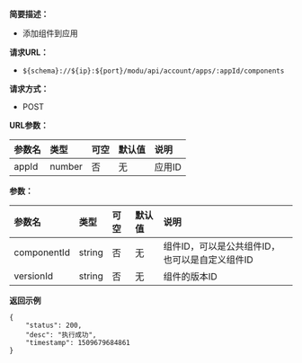 **简要描述：** 

- 添加组件到应用

**请求URL：** 
- ` ${schema}://${ip}:${port}/modu/api/account/apps/:appId/components `
  
**请求方式：**
- POST 

**URL参数：** 

| 参数名 | 类型 | 可空 | 默认值 | 说明 |
| :-- | :-- | :-- | :-- | :-- |
| appId | number | 否 | 无 | 应用ID |

**参数：** 

| 参数名 | 类型 | 可空 | 默认值 | 说明 |
| :-- | :-- | :-- | :-- | :-- |
| componentId  | string | 否 | 无 | 组件ID，可以是公共组件ID，也可以是自定义组件ID |
| versionId  | string | 否 | 无 | 组件的版本ID |

 **返回示例**

``` 
{
    "status": 200,
    "desc": "执行成功",
    "timestamp": 1509679684861
}
```




